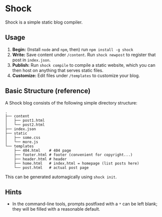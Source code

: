 Shock
=====

Shock is a simple static blog compiler.

Usage
-----

1. **Begin:** (Install `node` and `npm`, then) run `npm install -g shock`
2. **Write:** Save content under `/content`. Run `shock newpost` to register that post in `index.json`.
3. **Publish:** Run `shock compile` to compile a static website, which you can then host on anything that serves static files.
4. **Customize:** Edit files under `/templates` to customize your blog.

Basic Structure (reference)
---------------------------

A Shock blog consists of the following simple directory structure:

    .
    ├── content
    │   ├── post1.html
    │   └── post2.html
    ├── index.json
    ├── static
    │   ├── some.css
    │   └── more.js
    └── templates
        ├── 404.html    # 404 page
        ├── footer.html # footer (convenient for copyright...)
        ├── header.html # header
        ├── home.html   # index.html = homepage (list posts here)
        └── post.html   # actual post page

This can be generated automagically using `shock init`.

Hints
-----
- In the command-line tools, prompts postfixed with a `*` can be left blank; they will be filled with a reasonable default.
